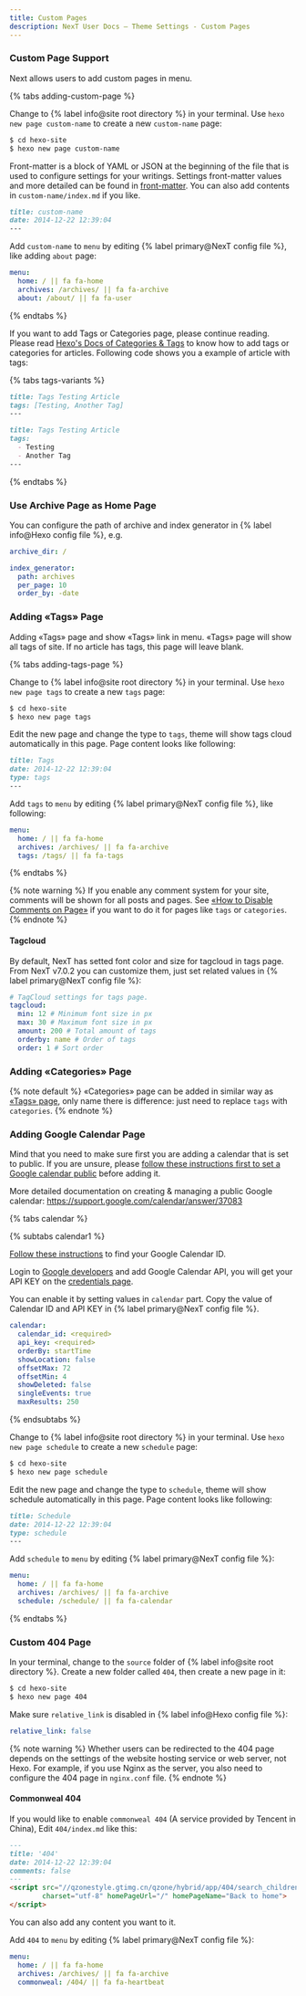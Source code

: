 ```yaml
---
title: Custom Pages
description: NexT User Docs – Theme Settings - Custom Pages
---
```


### Custom Page Support

Next allows users to add custom pages in menu.

{% tabs adding-custom-page %}
<!-- tab Adding New Page → -->
Change to {% label info@site root directory %} in your terminal. Use `hexo new page custom-name` to create a new `custom-name` page:

```bash
$ cd hexo-site
$ hexo new page custom-name
```
<!-- endtab -->

<!-- tab Setting Front-matter Values → -->
Front-matter is a block of YAML or JSON at the beginning of the file that is used to configure settings for your writings. Settings front-matter values and more detailed can be found in [front-matter](https://hexo.io/docs/front-matter). You can also add contents in `custom-name/index.md` if you like.

```md
title: custom-name
date: 2014-12-22 12:39:04
---
```
<!-- endtab -->

<!-- tab Editting Menu -->
Add `custom-name` to `menu` by editing {% label primary@NexT config file %}, like adding `about` page:

```yml NexT config file
menu:
  home: / || fa fa-home
  archives: /archives/ || fa fa-archive
  about: /about/ || fa fa-user
```
<!-- endtab -->
{% endtabs %}

If you want to add Tags or Categories page, please continue reading.
Please read [Hexo's Docs of Categories & Tags](https://hexo.io/docs/front-matter#Categories-amp-Tags) to know how to add tags or categories for articles.
Following code shows you a example of article with tags:

{% tabs tags-variants %}
<!-- tab Variant 1 -->
```md
title: Tags Testing Article
tags: [Testing, Another Tag]
---
```
<!-- endtab -->

<!-- tab Variant 2 -->
```md
title: Tags Testing Article
tags:
  - Testing
  - Another Tag
---
```
<!-- endtab -->
{% endtabs %}

### Use Archive Page as Home Page

You can configure the path of archive and index generator in {% label info@Hexo config file %}, e.g.

```yml Hexo config file
archive_dir: /

index_generator:
  path: archives
  per_page: 10
  order_by: -date
```

### Adding «Tags» Page

Adding «Tags» page and show «Tags» link in menu. «Tags» page will show all tags of site. If no article has tags, this page will leave blank.

{% tabs adding-tags-page %}
<!-- tab Adding New Page → -->
Change to {% label info@site root directory %} in your terminal. Use `hexo new page tags` to create a new `tags` page:

```bash
$ cd hexo-site
$ hexo new page tags
```
<!-- endtab -->

<!-- tab Setting Page Type → -->
Edit the new page and change the type to `tags`, theme will show tags cloud automatically in this page. Page content looks like following:

```md
title: Tags
date: 2014-12-22 12:39:04
type: tags
---
```
<!-- endtab -->

<!-- tab Editting Menu -->
Add `tags` to `menu` by editing {% label primary@NexT config file %}, like following:

```yml NexT config file
menu:
  home: / || fa fa-home
  archives: /archives/ || fa fa-archive
  tags: /tags/ || fa fa-tags
```
<!-- endtab -->
{% endtabs %}

{% note warning %}
If you enable any comment system for your site, comments will be shown for all posts and pages.
See [«How to Disable Comments on Page»](/docs/third-party-services/comments.html#How-to-Disable-Comments-on-Page) if you want to do it for pages like `tags` or `categories`.
{% endnote %}

#### Tagcloud

By default, NexT has setted font color and size for tagcloud in tags page.
From NexT v7.0.2 you can customize them, just set related values in {% label primary@NexT config file %}:

```yml NexT config file
# TagCloud settings for tags page.
tagcloud:
  min: 12 # Minimum font size in px
  max: 30 # Maximum font size in px
  amount: 200 # Total amount of tags
  orderby: name # Order of tags
  order: 1 # Sort order
```

### Adding «Categories» Page

{% note default %}
«Categories» page can be added in similar way as [«Tags» page](#Adding-%C2%ABTags%C2%BB-Page), only name there is difference: just need to replace `tags` with `categories`.
{% endnote %}

### Adding Google Calendar Page

Mind that you need to make sure first you are adding a calendar that is set to public. If you are unsure, please [follow these instructions first to set a Google calendar public](https://docs.simplecalendar.io/make-google-calendar-public/) before adding it.

More detailed documentation on creating & managing a public Google calendar: https://support.google.com/calendar/answer/37083

{% tabs calendar %}
<!-- tab Setting Google Calendar → -->

{% subtabs calendar1 %}
<!-- tab Get Calendar ID and API KEY → -->
[Follow these instructions](https://docs.simplecalendar.io/find-google-calendar-id/) to find your Google Calendar ID.

Login to [Google developers](https://console.cloud.google.com/flows/enableapi?apiid=calendar) and add Google Calendar API, you will get your API KEY on the [credentials page](https://console.cloud.google.com/apis/credentials).
<!-- endtab -->
<!-- tab NexT Config -->
You can enable it by setting values in `calendar` part. Copy the value of Calendar ID and API KEY in {% label primary@NexT config file %}.

```yml NexT config file
calendar:
  calendar_id: <required>
  api_key: <required>
  orderBy: startTime
  showLocation: false
  offsetMax: 72
  offsetMin: 4
  showDeleted: false
  singleEvents: true
  maxResults: 250
```
<!-- endtab -->
{% endsubtabs %}

<!-- endtab -->

<!-- tab Adding Schedule Page → -->
Change to {% label info@site root directory %} in your terminal. Use `hexo new page schedule` to create a new `schedule` page:

```bash
$ cd hexo-site
$ hexo new page schedule
```
<!-- endtab -->

<!-- tab Setting Page Type → -->
Edit the new page and change the type to `schedule`, theme will show schedule automatically in this page. Page content looks like following:

```md
title: Schedule
date: 2014-12-22 12:39:04
type: schedule
---
```
<!-- endtab -->

<!-- tab Editting Menu -->
Add `schedule` to `menu` by editing {% label primary@NexT config file %}:

```yml NexT config file
menu:
  home: / || fa fa-home
  archives: /archives/ || fa fa-archive
  schedule: /schedule/ || fa fa-calendar
```
<!-- endtab -->
{% endtabs %}

### Custom 404 Page

In your terminal, change to the `source` folder of {% label info@site root directory %}. Create a new folder called `404`, then create a new page in it:

```bash
$ cd hexo-site
$ hexo new page 404
```

Make sure `relative_link` is disabled in {% label info@Hexo config file %}:

```yml Hexo config file
relative_link: false
```

{% note warning %}
Whether users can be redirected to the 404 page depends on the settings of the website hosting service or web server, not Hexo. For example, if you use Nginx as the server, you also need to configure the 404 page in `nginx.conf` file.
{% endnote %}

#### Commonweal 404

If you would like to enable `commonweal 404` (A service provided by Tencent in China), Edit `404/index.md` like this:

```md
---
title: '404'
date: 2014-12-22 12:39:04
comments: false
---
<script src="//qzonestyle.gtimg.cn/qzone/hybrid/app/404/search_children.js"
        charset="utf-8" homePageUrl="/" homePageName="Back to home">
</script>
```

You can also add any content you want to it.

Add `404` to `menu` by editing {% label primary@NexT config file %}:

```yml NexT config file
menu:
  home: / || fa fa-home
  archives: /archives/ || fa fa-archive
  commonweal: /404/ || fa fa-heartbeat
```

